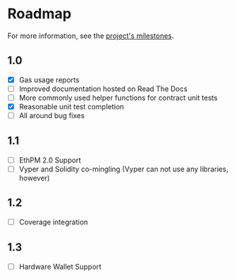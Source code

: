 # Roadmap

For more information, see the [project's milestones](https://github.com/mikeshultz/solidbyte/milestones).

## 1.0

- [x] Gas usage reports
- [ ] Improved documentation hosted on Read The Docs
- [ ] More commonly used helper functions for contract unit tests
- [x] Reasonable unit test completion
- [ ] All around bug fixes

## 1.1

- [ ] EthPM 2.0 Support
- [ ] Vyper and Solidity co-mingling (Vyper can not use any libraries, however)

## 1.2

- [ ] Coverage integration

## 1.3

- [ ] Hardware Wallet Support
